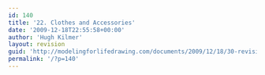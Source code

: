 ```yaml
---
id: 140
title: '22. Clothes and Accessories'
date: '2009-12-18T22:55:58+00:00'
author: 'Hugh Kilmer'
layout: revision
guid: 'http://modelingforlifedrawing.com/documents/2009/12/18/30-revision/'
permalink: '/?p=140'
---
```


